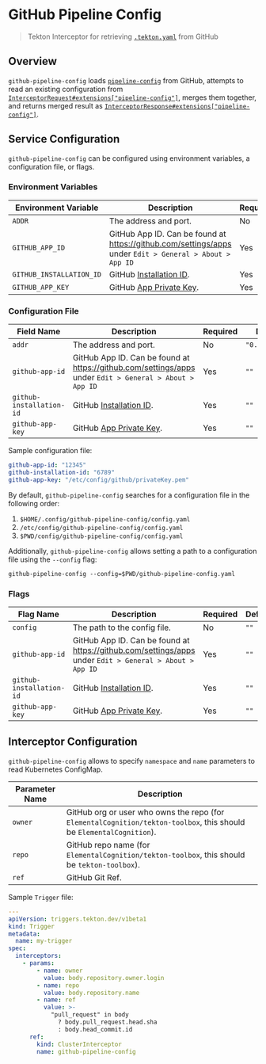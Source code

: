 # GitHub Pipeline Config

> Tekton Interceptor for retrieving [`.tekton.yaml`](./pipeline-config.md) from GitHub

## Overview

`github-pipeline-config` loads [`pipeline-config`](./pipeline-config.md) from GitHub, attempts to read an existing configuration from [`InterceptorRequest#extensions["pipeline-config"]`](https://pkg.go.dev/github.com/tektoncd/triggers/pkg/apis/triggers/v1beta1#InterceptorRequest), merges them together, and returns merged result as [`InterceptorResponse#extensions["pipeline-config"]`](https://pkg.go.dev/github.com/tektoncd/triggers/pkg/apis/triggers/v1beta1#InterceptorResponse).

## Service Configuration

`github-pipeline-config` can be configured using environment variables, a configuration file, or flags.

### Environment Variables

| Environment Variable     | Description                                                                                                                                                                      | Required | Default        |
|--------------------------|----------------------------------------------------------------------------------------------------------------------------------------------------------------------------------|----------|----------------|
| `ADDR`                   | The address and port.                                                                                                                                                            | No       | `"0.0.0.0:80"` |
| `GITHUB_APP_ID`          | GitHub App ID. Can be found at <https://github.com/settings/apps> under `Edit > General > About > App ID`                                                                        | Yes      | `""`           |
| `GITHUB_INSTALLATION_ID` | GitHub [Installation ID](https://docs.github.com/en/enterprise-server@2.20/developers/webhooks-and-events/webhook-events-and-payloads#webhook-payload-object-common-properties). | Yes      | `""`           |
| `GITHUB_APP_KEY`         | GitHub [App Private Key](https://docs.github.com/en/developers/apps/building-github-apps/authenticating-with-github-apps#generating-a-private-key).                              | Yes      | `""`           |

### Configuration File

| Field Name               | Description                                                                                                                                                                      | Required | Default        |
|--------------------------|----------------------------------------------------------------------------------------------------------------------------------------------------------------------------------|----------|----------------|
| `addr`                   | The address and port.                                                                                                                                                            | No       | `"0.0.0.0:80"` |
| `github-app-id`          | GitHub App ID. Can be found at <https://github.com/settings/apps> under `Edit > General > About > App ID`                                                                        | Yes      | `""`           |
| `github-installation-id` | GitHub [Installation ID](https://docs.github.com/en/enterprise-server@2.20/developers/webhooks-and-events/webhook-events-and-payloads#webhook-payload-object-common-properties). | Yes      | `""`           |
| `github-app-key`         | GitHub [App Private Key](https://docs.github.com/en/developers/apps/building-github-apps/authenticating-with-github-apps#generating-a-private-key).                              | Yes      | `""`           |

Sample configuration file:

```yaml
github-app-id: "12345"
github-installation-id: "6789"
github-app-key: "/etc/config/github/privateKey.pem"
```

By default, `github-pipeline-config` searches for a configuration file in the following order:

1. `$HOME/.config/github-pipeline-config/config.yaml`
2. `/etc/config/github-pipeline-config/config.yaml`
3. `$PWD/config/github-pipeline-config/config.yaml`

Additionally, `github-pipeline-config` allows setting a path to a configuration file using the `--config` flag:

```shell
github-pipeline-config --config=$PWD/github-pipeline-config.yaml
```

### Flags

| Flag Name                | Description                                                                                                                                                                      | Required | Default |
|--------------------------|----------------------------------------------------------------------------------------------------------------------------------------------------------------------------------|----------|---------|
| `config`                 | The path to the config file.                                                                                                                                                     | No       | `""`    |
| `github-app-id`          | GitHub App ID. Can be found at <https://github.com/settings/apps> under `Edit > General > About > App ID`                                                                        | Yes      | `""`    |
| `github-installation-id` | GitHub [Installation ID](https://docs.github.com/en/enterprise-server@2.20/developers/webhooks-and-events/webhook-events-and-payloads#webhook-payload-object-common-properties). | Yes      | `""`    |
| `github-app-key`         | GitHub [App Private Key](https://docs.github.com/en/developers/apps/building-github-apps/authenticating-with-github-apps#generating-a-private-key).                              | Yes      | `""`    |

## Interceptor Configuration

`github-pipeline-config` allows to specify `namespace` and `name` parameters to read Kubernetes ConfigMap.

| Parameter Name | Description                                                                                                          |
|----------------|----------------------------------------------------------------------------------------------------------------------|
| `owner`        | GitHub org or user who owns the repo (for `ElementalCognition/tekton-toolbox`, this should be `ElementalCognition`). |
| `repo`         | GitHub repo name (for `ElementalCognition/tekton-toolbox`, this should be `tekton-toolbox`).                         |
| `ref`          | GitHub Git Ref.                                                                                                      |

Sample `Trigger` file:

```yaml
---
apiVersion: triggers.tekton.dev/v1beta1
kind: Trigger
metadata:
  name: my-trigger
spec:
  interceptors:
    - params:
        - name: owner
          value: body.repository.owner.login
        - name: repo
          value: body.repository.name
        - name: ref
          value: >-
            "pull_request" in body
              ? body.pull_request.head.sha
              : body.head_commit.id
      ref:
        kind: ClusterInterceptor
        name: github-pipeline-config
```
